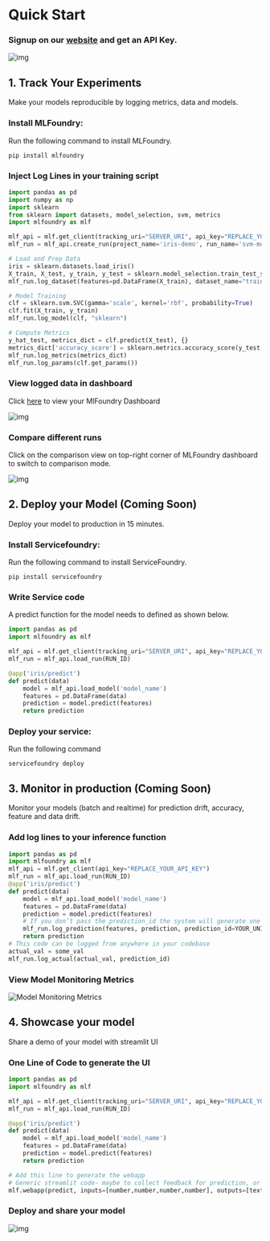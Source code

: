 # Quick Start
### Signup on our [website](https://app.truefoundry.com/settings) and get an API Key.

![img](assets/api_key.png)


## 1. Track Your Experiments
Make your models reproducible by logging metrics, data and models.

### Install MLFoundry: 
Run the following command to install MLFoundry.

```
pip install mlfoundry
```

### Inject Log Lines in your training script

```python
import pandas as pd
import numpy as np
import sklearn
from sklearn import datasets, model_selection, svm, metrics
import mlfoundry as mlf

mlf_api = mlf.get_client(tracking_uri="SERVER_URI", api_key="REPLACE_YOUR_API_KEY")
mlf_run = mlf_api.create_run(project_name='iris-demo', run_name='svm-model')

# Load and Prep Data
iris = sklearn.datasets.load_iris()
X_train, X_test, y_train, y_test = sklearn.model_selection.train_test_split(iris.data,  iris.target, test_size=0.2)
mlf_run.log_dataset(features=pd.DataFrame(X_train), dataset_name="train")

# Model Training
clf = sklearn.svm.SVC(gamma='scale', kernel='rbf', probability=True)
clf.fit(X_train, y_train)
mlf_run.log_model(clf, "sklearn")

# Compute Metrics
y_hat_test, metrics_dict = clf.predict(X_test), {}
metrics_dict['accuracy_score'] = sklearn.metrics.accuracy_score(y_test, y_hat_test)
mlf_run.log_metrics(metrics_dict)
mlf_run.log_params(clf.get_params())
```

### View logged data in dashboard
Click [here](https://app.truefoundry.com/mlfoundry) to view your MlFoundry Dashboard

![img](assets/mlfoundry-dashboard.png)

### Compare different runs
Click on the comparison view on top-right corner of MLFoundry dashboard to switch to comparison mode.

![img](assets/comparison.png)

## 2. Deploy your Model (Coming Soon)
Deploy your model to production in 15 minutes.

### Install Servicefoundry:
Run the following command to install ServiceFoundry.

```
pip install servicefoundry
```

### Write Service code
A predict function for the model needs to defined as shown below.

```python
import pandas as pd
import mlfoundry as mlf

mlf_api = mlf.get_client(tracking_uri="SERVER_URI", api_key="REPLACE_YOUR_API_KEY")
mlf_run = mlf_api.load_run(RUN_ID)

@app('iris/predict')
def predict(data)
    model = mlf_api.load_model('model_name')
    features = pd.DataFrame(data)
    prediction = model.predict(features)
    return prediction
```

### Deploy your service: 
Run the following command

```
servicefoundry deploy
```

## 3. Monitor in production (Coming Soon)
Monitor your models (batch and realtime) for prediction drift, accuracy, feature and data drift.

### Add log lines to your inference function

```python
import pandas as pd
import mlfoundry as mlf
mlf_api = mlf.get_client(api_key="REPLACE_YOUR_API_KEY")
mlf_run = mlf_api.load_run(RUN_ID)
@app('iris/predict')
def predict(data)
    model = mlf_api.load_model('model_name')
    features = pd.DataFrame(data)
    prediction = model.predict(features)
    # If you don’t pass the prediction_id the system will generate one for you to reference actuals later
    mlf_run.log_prediction(features, prediction, prediction_id=YOUR_UNIQUE_ID)
    return prediction
# This code can be logged from anywhere in your codebase
actual_val = some_val
mlf_run.log_actual(actual_val, prediction_id)
```

### View Model Monitoring Metrics

![Model Monitoring Metrics](assets/monitoring.png)
    
## 4. Showcase your model 
Share a demo of your model with streamlit UI
### One Line of Code to generate the UI

```python
import pandas as pd
import mlfoundry as mlf

mlf_api = mlf.get_client(tracking_uri="SERVER_URI", api_key="REPLACE_YOUR_API_KEY")
mlf_run = mlf_api.load_run(RUN_ID)

@app('iris/predict')
def predict(data)
    model = mlf_api.load_model('model_name')
    features = pd.DataFrame(data)
    prediction = model.predict(features)
    return prediction

# Add this line to generate the webapp
# Generic streamlit code- maybe to collect feedback for prediction, or building a model feedback tool.
mlf.webapp(predict, inputs=[number,number,number,number], outputs=[text])
```

### Deploy and share your model

![img](assets/demo.png)
